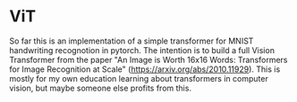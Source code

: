 # ViT


So far this is an implementation of a simple transformer for MNIST handwriting recognotion in pytorch. The intention is to build a full Vision Transformer from the paper "An Image is Worth 16x16 Words: Transformers for Image Recognition at Scale" (https://arxiv.org/abs/2010.11929). This is mostly for my own education learning about transformers in computer vision, but maybe someone else profits from this.
